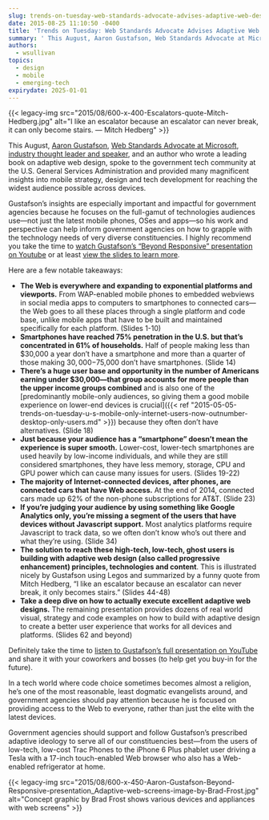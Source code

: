 ```yaml
---
slug: trends-on-tuesday-web-standards-advocate-advises-adaptive-web-design-for-government-sites
date: 2015-08-25 11:10:50 -0400
title: 'Trends on Tuesday: Web Standards Advocate Advises Adaptive Web Design for Government Sites'
summary: ' This August, Aaron Gustafson, Web Standards Advocate at Microsoft, industry thought leader and speaker, and an author who wrote a leading book on adaptive web design, spoke to the government tech community at the U.S. General Services Administration'
authors:
  - wsullivan
topics:
  - design
  - mobile
  - emerging-tech
expirydate: 2025-01-01
---
```


{{< legacy-img src="2015/08/600-x-400-Escalators-quote-Mitch-Hedberg.jpg" alt="I like an escalator because an escalator can never break, it can only become stairs. — Mitch Hedberg" >}}

This August, [Aaron Gustafson](http://www.aaron-gustafson.com/), [Web Standards Advocate at Microsoft](http://www.crn.com/news/applications-os/300075586/microsoft-hires-two-open-standards-warriors-and-ex-foes-for-its-developer-evangelism-unit.htm), [industry thought leader and speaker](http://www.aaron-gustafson.com/speaking-engagements/), and an author who wrote a leading book on adaptive web design, spoke to the government tech community at the U.S. General Services Administration and provided many magnificent insights into mobile strategy, design and tech development for reaching the widest audience possible across devices.

Gustafson’s insights are especially important and impactful for government agencies because he focuses on the full-gamut of technologies audiences use—not just the latest mobile phones, OSes and apps—so his work and perspective can help inform government agencies on how to grapple with the technology needs of very diverse constituencies. I highly recommend you take the time to [watch Gustafson’s “Beyond Responsive” presentation on Youtube](https://www.youtube.com/watch?v=Fu1L34TLUHM) or at least [view the slides to learn more](http://www.slideshare.net/AaronGustafson/beyond-responsive-18f-2015).

Here are a few notable takeaways:

  * **The Web is everywhere and expanding to exponential platforms and viewports.** From WAP-enabled mobile phones to embedded webviews in social media apps to computers to smartphones to connected cars—the Web goes to all these places through a single platform and code base, unlike mobile apps that have to be built and maintained specifically for each platform. (Slides 1-10)
  * **Smartphones have reached 75% penetration in the U.S. but that’s concentrated in 61% of households.** Half of people making less than $30,000 a year don’t have a smartphone and more than a quarter of those making $30,000-$75,000 don’t have smartphones. (Slide 14)
  * **There’s a huge user base and opportunity in the number of Americans earning under $30,000—that group accounts for more people than the upper income groups combined** and is also one of the [predominantly mobile-only audiences, so giving them a good mobile experience on lower-end devices is crucial]({{< ref "2015-05-05-trends-on-tuesday-u-s-mobile-only-internet-users-now-outnumber-desktop-only-users.md" >}}) because they often don’t have alternatives. (Slide 18)
  * **Just because your audience has a “smartphone” doesn’t mean the experience is super smooth.** Lower-cost, lower-tech smartphones are used heavily by low-income individuals, and while they are still considered smartphones, they have less memory, storage, CPU and GPU power which can cause many issues for users. (Slides 19-22)
  * **The majority of Internet-connected devices, after phones, are connected cars that have Web access.** At the end of 2014, connected cars made up 62% of the non-phone subscriptions for AT&T. (Slide 23)
  * **If you’re judging your audience by using something like Google Analytics only, you’re missing a segment of the users that have devices without Javascript support.** Most analytics platforms require Javascript to track data, so we often don’t know who’s out there and what they’re using. (Slide 34)
  * **The solution to reach these high-tech, low-tech, ghost users is building with adaptive web design (also called progressive enhancement) principles, technologies and content**. This is illustrated nicely by Gustafson using Legos and summarized by a funny quote from Mitch Hedberg, “I like an escalator because an escalator can never break, it only becomes stairs.” (Slides 44-48)
  * **Take a deep dive on how to actually execute excellent adaptive web designs.** The remaining presentation provides dozens of real world visual, strategy and code examples on how to build with adaptive design to create a better user experience that works for all devices and platforms. (Slides 62 and beyond)

Definitely take the time to [listen to Gustafson’s full presentation on YouTube](https://www.youtube.com/watch?v=Fu1L34TLUHM) and share it with your coworkers and bosses (to help get you buy-in for the future).

In a tech world where code choice sometimes becomes almost a religion, he’s one of the most reasonable, least dogmatic evangelists around, and government agencies should pay attention because he is focused on providing access to the Web to everyone, rather than just the elite with the latest devices.

Government agencies should support and follow Gustafson&#8217;s prescribed adaptive ideology to serve all of our constituencies best—from the users of low-tech, low-cost Trac Phones to the iPhone 6 Plus phablet user driving a Tesla with a 17-inch touch-enabled Web browser who also has a Web-enabled refrigerator at home.

{{< legacy-img src="2015/08/600-x-450-Aaron-Gustafson-Beyond-Responsive-presentation_Adaptive-web-screens-image-by-Brad-Frost.jpg" alt="Concept graphic by Brad Frost shows various devices and appliances with web screens" >}}
